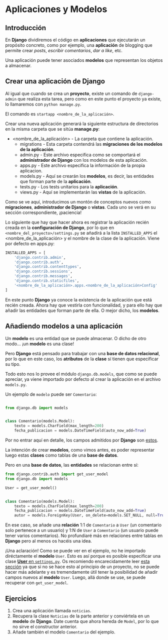 # Aplicaciones y Modelos

## Introducción

En **Django** dividiremos el código en **aplicaciones** que ejecutarán un propósito concreto, como por ejemplo, una **aplicación** de blogging que permite crear *posts*, *escribir comentarios*, *dar a like*, etc.

Una aplicación puede tener asociados **modelos** que representan los objetos a almacenar.


## Crear una aplicación de Django

Al igual que cuando se crea un **proyecto**, existe un comando de `django-admin` que realiza esta tarea, pero como en este punto el proyecto ya existe, lo llamaremos con `python manage.py`.

El comando es `startapp <nombre_de_la_aplicación>`.

Crear una nueva aplicación generará la siguiente estructura de directorios en la misma carpeta que se sitúa **manage.py**:

- <nombre_de_la_aplicación> - La carpeta que contiene la aplicación.
    - migrations - Esta carpeta contendrá las **migraciones de los modelos de la aplicación**.
    - admin.py - Este archivo especifica como se comportará el **administrador de Django** con los modelos de esta aplicación.
    - apps.py - Este archivo especifica la información de la propia aplicacion.
    - models.py - Aquí se crearán los **modelos**, es decir, las entidades que forman parte de la **aplicación**.
    - tests.py - Los tests unitarios para la **aplicación**.
    - views.py - Aquí se implementarán las **vistas** de la aplicación.

Como se ve aquí, introducimos un montón de conceptos nuevos como **migraciones**, **administrador de Django** o **vistas**. Cada uno se verá en su sección correspondiente, ¡paciencia!

Lo siguiente que hay que hacer ahora es registrar la aplicación recién creada en la **configuración de Django**, por lo que en `<nombre_del_proyecto>/settings.py` se añadirá a la lista `INSTALLED_APPS` el <nombre_de_la_aplicación> y el nombre de la clase de la aplicación. Viene por defecto en apps.py:

```python
INSTALLED_APPS = [
    'django.contrib.admin',
    'django.contrib.auth',
    'django.contrib.contenttypes',
    'django.contrib.sessions',
    'django.contrib.messages',
    'django.contrib.staticfiles',
    '<nombre_de_la_aplicación>.apps.<nombre_de_la_aplicación>Config'
]
```

En este punto **Django** ya conoce la existencia de la aplicación que está recién creada. Ahora hay que vestirla con funcionalidad, y para ello hay que añadir las entidades que forman parte de ella. O mejor dicho, los **modelos**.


## Añadiendo modelos a una aplicación

Un **modelo** es una entidad que se puede almacenar. O dicho de otro modo... ¡un **modelo** es una clase!

Pero **Django** está pensado para trabajar con una **base de datos relacional**, por lo que en este caso, los **atributos** de la **clase** sí tienen que especificar su tipo.

Todo esto nos lo provee el módulo `django.db.models`, que como se puede apreciar, ya viene importado por defecto al crear la aplicación en el archivo `models.py`.

Un ejemplo de `modelo` puede ser `Comentario`:

```python

from django.db import models


class Comentario(models.Model):
    texto = models.CharField(max_length=200)
    fecha_publicacion = models.DateTimeField(auto_now_add=True)
```

Por no entrar aquí en detalle, los campos admitidos por **Django** son [estos](https://docs.djangoproject.com/en/3.1/ref/models/fields/# "Referencia - Campos de Django").

La intención de crear **modelos**, como vimos antes, es poder representar luego estas **clases** como tablas de una **base de datos**.

Pero en una **base de datos**, las **entidades** se relacionan entre sí:

```python
from django.contrib.auth import get_user_model
from django.db import models

User = get_user_model()


class Comentario(models.Model):
    texto = models.CharField(max_length=200)
    fecha_publicacion = models.DateTimeField(auto_now_add=True)
    autor = models.ForeignKey(User, on_delete=models.SET_NULL, null=True)
```

En ese caso, se añade una **relación** 1:1 de `Comentario` a `User` (un comentario solo pertenece a un usuario) y 1:N de `User` a `Comentario` (un usuario puede tener varios comentarios). No profundiaré más en relaciones entre tablas en **Django** pero al menos os hacéis una idea.

¡Una aclaración! Como se puede ver en el ejemplo, no he importado diréctamente el **modelo** `User`. Esto es así porque es posible especificar una clase [**User** en `settings.py`](https://docs.djangoproject.com/en/3.1/ref/settings/#auth-user-model). Os recomiendo encarecidamente leer [esta sección](https://docs.djangoproject.com/en/3.1/topics/auth/customizing/#auth-custom-user) ya que si no se hace esto al principio de un proyecto, no se puede hacer más adelante y es tremendamente útil tener la posibilidad de añadir campos nuevos al **modelo** `User`. Luego, allá donde se use, se puede recuperar con `get_user_model`.


## Ejercicios

1. Crea una aplicación llamada `noticias`.
2. Recupera la clase `Noticias` de la parte anterior y conviértela en un **modelo** de **Django**. Date cuenta que ahora hereda de `Model`, por lo que no sirve el constructor anterior.
3. Añade también el modelo `Comentario` del ejemplo.
